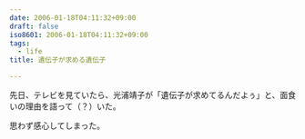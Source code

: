 ```yaml
---
date: 2006-01-18T04:11:32+09:00
draft: false
iso8601: 2006-01-18T04:11:32+09:00
tags:
  - life
title: 遺伝子が求める遺伝子

---
```


<div class="entry-body">
  <p>先日、テレビを見ていたら、光浦靖子が「遺伝子が求めてるんだよぅ」と、面食いの理由を語って（？）いた。</p>

  <p>思わず感心してしまった。</p>
</div>
